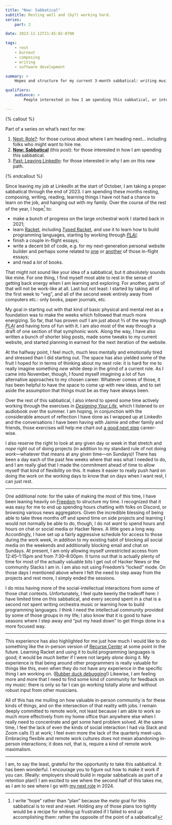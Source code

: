 ```yaml
---
title: "Now: Sabbatical"
subtitle: Resting well and (by?) working hard.
series:
    part: 2

date: 2023-11-12T21:45:02-0700

tags:
    - rest
    - burnout
    - composing
    - writing
    - software development

summary: >
    Hopes and structure for my current 3-month sabbatical: writing music, making programming languages, and resting.

qualifiers:
    audience: >
        People interested in how I am spending this sabbatical, or interested in tools and approaches for making a sabbatical like this most helpful.

---
```


{% callout %}

Part of a series on what’s next for me:

1. [Next: Role?](/journal/next/role/): for those curious about where I am heading next… including folks who might want to hire me.
2. [**Now: Sabbatical**](/journal/next/sabbatical/) (this post): for those interested in how I am spending this sabbatical.
3. [Past: Leaving LinkedIn](/journal/next/leaving-linkedin/): for those interested in why I am on this new path.

{% endcallout %}

Since leaving my job at LinkedIn at the start of October, I am taking a proper sabbatical through the end of 2023. I am spending these months resting, composing, writing, reading, learning things I have not had a chance to learn on the job, and hanging out with my family. Over the course of the rest of the year, I hope[^1] to:

- make a bunch of progress on the large orchestral work I started back in 2021;
- learn [Racket](https://racket-lang.org), including [Typed Racket](https://docs.racket-lang.org/ts-guide/), and use it to learn how to build programming languages, starting by working through [<cite><abbr title="Programming Languages: Application and Interpretation">PLAI</abbr></cite>](https://www.plai.org);
- finish a couple in-flight essays;
- write a decent bit of code, e.g. for my next-generation personal website builder and perhaps some related to [one](https://v5.chriskrycho.com/essays/feeds-are-not-fit-for-gardening/) or [another](https://v5.chriskrycho.com/journal/jj-init/) of those in-flight essays;
- and read a *lot* of books.

That might not sound like your idea of a sabbatical, but it *absolutely* sounds like mine. For one thing, I find myself most able to rest in the sense of getting back energy when I am learning and exploring. For another, parts of that will not be work-like at all. Last but not least: I started by taking all of the first week to “veg”, and all of the second week entirely away from computers etc.: only books, paper journals, etc.

My goal in starting out with that kind of basic physical and mental rest as a foundation was to make the weeks which followed that much more energizing. So far, that has proven out! I am just about ⅔ of the way through <cite><abbr title="Programming Languages: Application and Interpretation">PLAI</abbr></cite> and having tons of fun with it. I am also most of the way through a draft of one section of that symphonic work. Along the way, I have also written a bunch of shorter blog posts, made some tweaks to my current website, and started planning in earnest for the next iteration of the website.

At the halfway point, I feel much, much less mentally and emotionally tired and stressed than I did starting out. The space has also yielded some of the fruit I hoped for in terms of thinking about my next role: it is hard for me to really imagine something *new* while deep in the grind of a current role. As I came into November, though, I found myself imagining a lot of fun alternative approaches to my chosen career. Whatever comes of those, it has been helpful to have the space to come up with new ideas, and to set aside the assumption that things must be as they have always been.

Over the rest of this sabbatical, I also intend to spend some time actively working through the exercises in [<cite>Designing Your Life</cite>](https://bookshop.org/a/21126/9781101875322), which I listened to on audiobook over the summer. I am hoping, in conjunction with the considerable amount of reflection I have done as I wrapped up at LinkedIn and the conversations I have been having with Jaimie and other family and friends, those exercises will help me chart out [a good next step](/journal/next/role/) career-wise.

I also reserve the right to look at any given day or week in that stretch and *nope* right out of doing projects (in addition to my standard rule of not doing *work*—whatever that means at any given time—on Sundays)! There has been a day each of the past few weeks where that was what I needed to do, and I am really glad that I made the commitment ahead of time to allow myself that kind of flexibility on this. It makes it easier to really push hard on doing the work on the working days to know that on days when I want rest, I can just rest.

----

One additional note: for the sake of making the most of this time, I have been leaning heavily on [Freedom](https://freedom.to) to structure my time. I recognized that it was easy for me to end up spending hours chatting with folks on Discord, or browsing various news aggregators. Given the incredible blessing of being able to take three months off and spend time on side projects and learning I would not normally be able to do, though, I do not *want* to spend hours and hours on chat or social media or Hacker News. A little goes a long way. Accordingly, I have set up a fairly aggressive schedule for access to those during the work week, in addition to my existing habit of blocking all social media on the weekends and additionally blocking email and chat on Sundays. At present, I am only allowing myself unrestricted access from 12:45–1:15pm and from 7:30–8:00pm. It turns out that is actually plenty of time for most of the actually valuable bits I get out of Hacker News or the community Slacks I am in. I am also not using Freedom’s “locked” mode. On those days I mentioned above where I felt the need to step away from the projects and rest more, I simply ended the sessions.

I do miss having more of the social-intellectual interactions from some of those chat contexts. Unfortunately, I feel quite keenly the tradeoff here: I have limited time on this sabbatical, and every second spent in a chat is a second *not* spent writing orchestra music or learning how to build programming languages. I think I need the intellectual community provided by some of those groups in my life; I also know that it is good to have seasons where I step away and “put my head down” to get things done in a more focused way.

----

This experience has also highlighted for me just how much I would like to do something like the in-person version of [Recurse Center](https://www.recurse.com) at some point in the future. Learning Racket and using it to build programming languages is good; it would be *much* better if I were not largely *alone* doing it. My experience is that being around other programmers is really valuable for things like this, even when they do not have any experience in the specific thing I am working on. ([Rubber duck debugging](https://en.wikipedia.org/wiki/Rubber_duck_debugging)!) Likewise, I am feeling more and more that I need to find some kind of community for feedback on my music: there is only so far I can go working totally alone and without robust input from other musicians.

All of this has me mulling on how valuable in-person community is for these kinds of things, and on the intersection of that reality with jobs. I remain deeply committed to remote work, not least because I am able to work so much more effectively from my home office than anywhere else when I really need to concentrate and get some hard problem solved. At the same time, I feel the lack of even the kinds of social interaction I had via Slack and Zoom calls (!) at work; I feel even more the lack of the quarterly meet-ups. Embracing flexible and remote work cultures does not mean abandoning in-person interactions; it does not, that is, require a kind of remote work maximalism.

----

I am, to say the least, grateful for the opportunity to take this sabbatical. It has been wonderful. I encourage you to figure out how to make it work if you can. (Really: employers should build in regular sabbaticals as part of a retention plan!) I am excited to see where the second half of this takes me, as I am to see where I go with [my next role](/journal/next/role/) in 2024.

[^1]:	I write “hope” rather than “plan” because the *meta* goal for this sabbatical is to rest and reset. Holding any of those plans too tightly would be a recipe for ending up frustrated if I failed to end up accomplishing them: rather the opposite of the point of a sabbatical!
